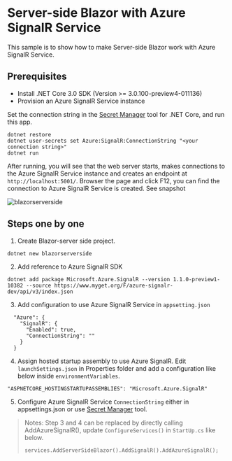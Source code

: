 # Server-side Blazor with Azure SignalR Service

This sample is to show how to make Server-side Blazor work with Azure SignalR Service.

## Prerequisites
* Install .NET Core 3.0 SDK (Version >= 3.0.100-preview4-011136)
* Provision an Azure SignalR Service instance

Set the connection string in the [Secret Manager](https://docs.microsoft.com/en-us/aspnet/core/security/app-secrets?view=aspnetcore-2.1&tabs=visual-studio#secret-manager) tool for .NET Core, and run this app.

```
dotnet restore
dotnet user-secrets set Azure:SignalR:ConnectionString "<your connection string>"
dotnet run
```

After running, you will see that the web server starts, makes connections to the Azure SignalR Service instance and creates an endpoint at `http://localhost:5001/`. Browser the page and click F12, you can find the connection to Azure SignalR Service is created. See snapshot 

![blazorserverside](../../docs/images/blazorserverside.png)

## Steps one by one
1. Create Blazor-server side project.

```
dotnet new blazorserverside 
```

2. Add reference to Azure SignalR SDK
```
dotnet add package Microsoft.Azure.SignalR --version 1.1.0-preview1-10382 --source https://www.myget.org/F/azure-signalr-dev/api/v3/index.json
```

3. Add configuration to use Azure SignalR Service in `appsetting.json`
```
  "Azure": {
    "SignalR": {
      "Enabled": true,
      "ConnectionString": ""
    }
  }
```

4. Assign hosted startup assembly to use Azure SignalR. Edit `launchSettings.json` in Properties folder and add a configuration like below inside `environmentVariables`.
```
"ASPNETCORE_HOSTINGSTARTUPASSEMBLIES": "Microsoft.Azure.SignalR"
```

5. Configure Azure SignalR Service `ConnectionString` either in appsettings.json or use [Secret Manager](https://docs.microsoft.com/en-us/aspnet/core/security/app-secrets?view=aspnetcore-2.1&tabs=visual-studio#secret-manager) tool.

> Notes: Step 3 and 4 can be replaced by directly calling AddAzureSignalR(), update `ConfigureServices()` in `StartUp.cs` like below.
> 
> ```
> services.AddServerSideBlazor().AddSignalR().AddAzureSignalR();
> ```

